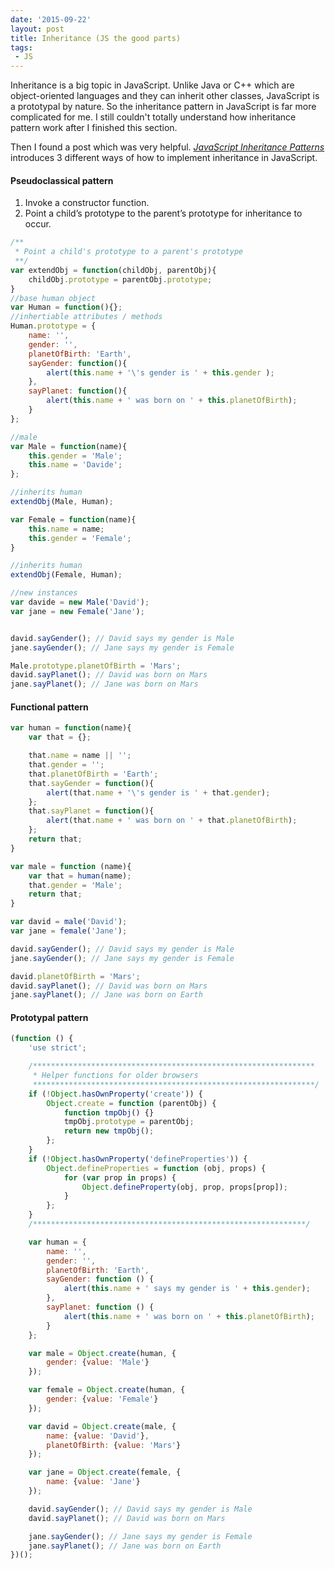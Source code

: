 ```yaml
---
date: '2015-09-22'
layout: post
title: Inheritance (JS the good parts)
tags:
 - JS
---
```


Inheritance is a big topic in JavaScript. Unlike Java or C++ which are object-oriented languages and they can inherit other classes, JavaScript is a prototypal by nature. So the inheritance pattern in JavaScript is far more complicated for me. I still couldn't totally understand how inheritance pattern work after I finished this section.

Then I found a post which was very helpful. <em>[JavaScript Inheritance Patterns](http://davidshariff.com/blog/javascript-inheritance-patterns/)</em> introduces 3 different ways of how to implement inheritance in JavaScript.

#### Pseudoclassical pattern

 1. Invoke a constructor function.
 2. Point a child’s prototype to the parent’s prototype for inheritance to occur.

```javascript
/**
 * Point a child's prototype to a parent's prototype
 **/
var extendObj = function(childObj, parentObj){
    childObj.prototype = parentObj.prototype;
}
//base human object
var Human = function(){};
//inhertiable attributes / methods 
Human.prototype = {
    name: '',
    gender: '',
    planetOfBirth: 'Earth',
    sayGender: function(){
        alert(this.name + '\'s gender is ' + this.gender );
    },
    sayPlanet: function(){
        alert(this.name + ' was born on ' + this.planetOfBirth);
    }
};

//male
var Male = function(name){
    this.gender = 'Male';
    this.name = 'Davide';
};

//inherits human
extendObj(Male, Human);

var Female = function(name){
    this.name = name;
    this.gender = 'Female';
}

//inherits human
extendObj(Female, Human);

//new instances
var davide = new Male('David');
var jane = new Female('Jane');


david.sayGender(); // David says my gender is Male
jane.sayGender(); // Jane says my gender is Female

Male.prototype.planetOfBirth = 'Mars';
david.sayPlanet(); // David was born on Mars
jane.sayPlanet(); // Jane was born on Mars
```



#### Functional pattern
```javascript
var human = function(name){
    var that = {};

    that.name = name || '';
    that.gender = '';
    that.planetOfBirth = 'Earth';
    that.sayGender = function(){
        alert(that.name + '\'s gender is ' + that.gender);
    };
    that.sayPlanet = function(){
        alert(that.name + ' was born on ' + that.planetOfBirth);
    };
    return that;
}

var male = function (name){
    var that = human(name);
    that.gender = 'Male';
    return that;
}

var david = male('David');
var jane = female('Jane');

david.sayGender(); // David says my gender is Male
jane.sayGender(); // Jane says my gender is Female

david.planetOfBirth = 'Mars';
david.sayPlanet(); // David was born on Mars
jane.sayPlanet(); // Jane was born on Earth
```

#### Prototypal pattern
```javascript
(function () {
    'use strict';

    /***************************************************************
     * Helper functions for older browsers
     ***************************************************************/
    if (!Object.hasOwnProperty('create')) {
        Object.create = function (parentObj) {
            function tmpObj() {}
            tmpObj.prototype = parentObj;
            return new tmpObj();
        };
    }
    if (!Object.hasOwnProperty('defineProperties')) {
        Object.defineProperties = function (obj, props) {
            for (var prop in props) {
                Object.defineProperty(obj, prop, props[prop]);
            }
        };
    }
    /*************************************************************/

    var human = {
        name: '',
        gender: '',
        planetOfBirth: 'Earth',
        sayGender: function () {
            alert(this.name + ' says my gender is ' + this.gender);
        },
        sayPlanet: function () {
            alert(this.name + ' was born on ' + this.planetOfBirth);
        }
    };

    var male = Object.create(human, {
        gender: {value: 'Male'}
    });

    var female = Object.create(human, {
        gender: {value: 'Female'}
    });

    var david = Object.create(male, {
        name: {value: 'David'},
        planetOfBirth: {value: 'Mars'}
    });

    var jane = Object.create(female, {
        name: {value: 'Jane'}
    });

    david.sayGender(); // David says my gender is Male
    david.sayPlanet(); // David was born on Mars

    jane.sayGender(); // Jane says my gender is Female
    jane.sayPlanet(); // Jane was born on Earth
})();
```